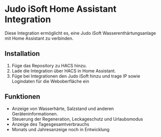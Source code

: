 # Judo iSoft Home Assistant Integration

Diese Integration ermöglicht es, eine Judo iSoft Wasserenthärtungsanlage mit Home Assistant zu verbinden.

## Installation

1. Füge das Repository zu HACS hinzu.
2. Lade die Integration über HACS in Home Assistant.
3. Füge bei Integrationen den Judo iSoft hinzu und trage IP sowie Logindaten für die Weboberfläche ein

## Funktionen

- Anzeige von Wasserhärte, Salzstand und anderen Geräteninformationen.
- Steuerung der Regeneration, Leckageschutz und Urlaubsmodus
- Anzeige des Tagesgesamtverbrauchs
- Monats und Jahresanzeige noch in Entwicklung
